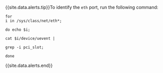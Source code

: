 {{site.data.alerts.tip}}To identify the <code>eth</code> port, run the following command:<div class="language-bash highlighter-rouge"><div class="highlight"><pre class="highlight manual"><code>for i in /sys/class/net/eth*; \
  do echo $i; \
  cat $i/device/uevent | \
  grep -i pci_slot; \
  done</code></pre></div></div>{{site.data.alerts.end}}
